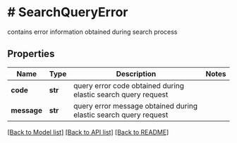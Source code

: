 # # SearchQueryError
contains error information obtained during search process

## Properties 


Name | Type | Description | Notes
------------ | ------------- | ------------- | -------------
**code**| **str** | query error code obtained during elastic search query request  |
**message**| **str** | query error message obtained during elastic search query request  |


[[Back to Model list]](../../README.md#models) [[Back to API list]](../../README.md#endpoints) [[Back to README]](../../README.md)

